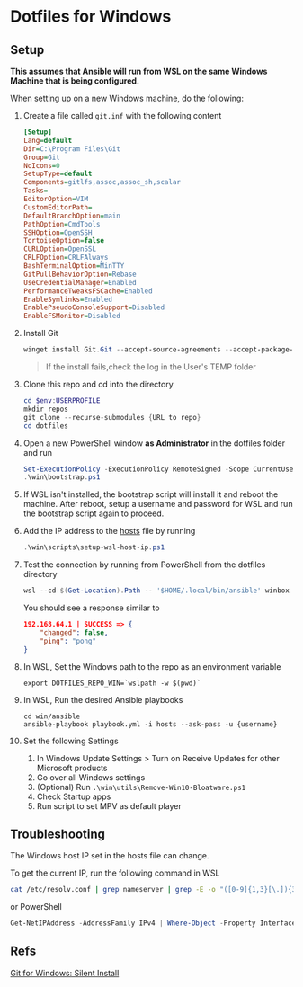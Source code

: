 # Dotfiles for Windows

## Setup

**This assumes that Ansible will run from WSL on the same Windows Machine that is being configured.**

When setting up on a new Windows machine, do the following:

1. Create a file called `git.inf` with the following content

    ```ini
    [Setup]
    Lang=default
    Dir=C:\Program Files\Git
    Group=Git
    NoIcons=0
    SetupType=default
    Components=gitlfs,assoc,assoc_sh,scalar
    Tasks=
    EditorOption=VIM
    CustomEditorPath=
    DefaultBranchOption=main
    PathOption=CmdTools
    SSHOption=OpenSSH
    TortoiseOption=false
    CURLOption=OpenSSL
    CRLFOption=CRLFAlways
    BashTerminalOption=MinTTY
    GitPullBehaviorOption=Rebase
    UseCredentialManager=Enabled
    PerformanceTweaksFSCache=Enabled
    EnableSymlinks=Enabled
    EnablePseudoConsoleSupport=Disabled
    EnableFSMonitor=Disabled
    ```

1. Install Git

    ```powershell
    winget install Git.Git --accept-source-agreements --accept-package-agreements --override "/VERYSILENT /SUPPRESSMSGBOXES /NORESTART /NOCANCEL /CLOSEAPPLICATIONS /RESTARTAPPLICATIONS /SP- /LOG /LOADINF=git.inf"
    ```

    > If the install fails,check the log in the User's TEMP folder

1. Clone this repo and cd into the directory

    ```powershell
    cd $env:USERPROFILE
    mkdir repos
    git clone --recurse-submodules {URL to repo}
    cd dotfiles
    ```

1. Open a new PowerShell window **as Administrator** in the dotfiles folder and run

    ```powershell
    Set-ExecutionPolicy -ExecutionPolicy RemoteSigned -Scope CurrentUser
    .\win\bootstrap.ps1
    ```

1. If WSL isn't installed, the bootstrap script will install it and reboot the machine. After reboot, setup a username and password for WSL and run the bootstrap script again to proceed.

1. Add the IP address to the [hosts](/win/ansible/hosts) file by running

    ```powershell
    .\win\scripts\setup-wsl-host-ip.ps1
    ```

1. Test the connection by running from PowerShell from the dotfiles directory

    ```powershell
    wsl --cd $(Get-Location).Path -- '$HOME/.local/bin/ansible' winbox -i ./win/ansible/hosts -m win_ping -k -u {username}
    ```

    You should see a response similar to

    ```json
    192.168.64.1 | SUCCESS => {
        "changed": false,
        "ping": "pong"
    }
    ```

1. In WSL, Set the Windows path to the repo as an environment variable

    ```shell
    export DOTFILES_REPO_WIN=`wslpath -w $(pwd)`
    ```

1. In WSL, Run the desired Ansible playbooks

    ```shell
    cd win/ansible
    ansible-playbook playbook.yml -i hosts --ask-pass -u {username}
    ```

1. Set the following Settings
    1. In Windows Update Settings > Turn on Receive Updates for other Microsoft products
    1. Go over all Windows settings
    1. (Optional) Run `.\win\utils\Remove-Win10-Bloatware.ps1`
    1. Check Startup apps
    1. Run script to set MPV as default player

## Troubleshooting

The Windows host IP set in the hosts file can change.

To get the current IP, run the following command in WSL

```bash
cat /etc/resolv.conf | grep nameserver | grep -E -o "([0-9]{1,3}[\.]){3}[0-9]{1,3}"
```

or PowerShell

```powershell
Get-NetIPAddress -AddressFamily IPv4 | Where-Object -Property InterfaceAlias -Like "*WSL*" | Select-Object -Property IPAddress
```

## Refs

[Git for Windows: Silent Install](https://github.com/git-for-windows/git/wiki/Silent-or-Unattended-Installation)
